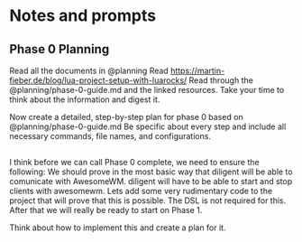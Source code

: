 
# Notes and prompts

## Phase 0 Planning

Read all the documents in @planning 
Read https://martin-fieber.de/blog/lua-project-setup-with-luarocks/
Read through the @planning/phase-0-guide.md and the linked resources.
Take your time to think about the information and digest it.

Now create a detailed, step-by-step plan for phase 0 based on @planning/phase-0-guide.md
Be specific about every step and include all necessary commands, file names, and configurations.

## 

 I think before we can call Phase 0 complete, we need to ensure the following:
 We should prove in the most basic way that diligent will be able to comunicate with AwesomeWM.
 diligent will have to be able to start and stop clients with awesomewm. 
 Lets add some very rudimentary code to the project that will prove that this is possible. The DSL is not required for this.
 After that we will really be ready to start on Phase 1.

Think about how to implement this and create a plan for it.

